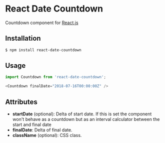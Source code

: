React Date Countdown
==============

Countdown component for [React.js](http://facebook.github.io/react/)

Installation
------------

```sh
$ npm install react-date-countdown
```

Usage
-----

```javascript
import Countdown from 'react-date-countdown';

<Countdown finalDate="2018-07-16T00:00:00Z" />
```



Attributes
----------

- **startDate** (optional): Delta of start date. If this is set the component won't behave as a countdown but as an interval calculator between the start and final date
- **finalDate**: Delta of final date.
- **className** (optional): CSS class.
